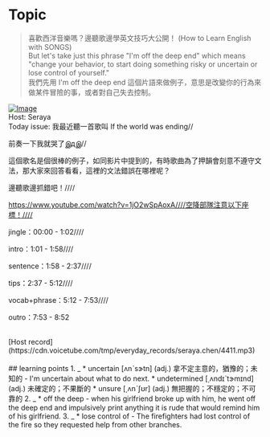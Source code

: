 # Topic

> 喜歡西洋音樂嗎？邊聽歌邊學英文技巧大公開！ (How to Learn English with SONGS) <br>
> But let's take just this phrase "I'm off the deep end" which means "change your behavior, to start doing something risky or uncertain or lose control of yourself." <br>
> 我們先用 I'm off the deep end 這個片語來做例子，意思是改變你的行為來做某件冒險的事，或者對自己失去控制。 <br>

[![Image](https://cdn.voicetube.com/assets/thumbnails/Xi8I9bi2Wp8.jpg)](https://www.youtube.com/embed/Xi8I9bi2Wp8?rel=0&showinfo=0&cc_load_policy=0&controls=1&autoplay=1&iv_load_policy=3&playsinline=1&wmode=transparent&start=126&end=139&enablejsapi=1&origin=https://tw.voicetube.com&widgetid=1)<br>
Host: Seraya
<br>Today issue: 我最近聽一首歌叫 If the world was ending//

前奏一下我就哭了இдஇ//

這個歌名是個很棒的例子，如同影片中提到的，有時歌曲為了押韻會刻意不遵守文法，那大家來回答看看，這裡的文法錯誤在哪裡呢？

邊聽歌邊抓錯吧！////

https://www.youtube.com/watch?v=1jO2wSpAoxA////空降部隊注意以下座標！////

jingle：00:00 - 1:02////

intro：1:01 - 1:58////

sentence：1:58 - 2:37////

tips：2:37 - 5:12////

vocab+phrase：5:12 - 7:53////

outro：7:53 - 8:52


<br>
[Host record](https://cdn.voicetube.com/tmp/everyday_records/seraya.chen/4411.mp3)
<br><br>
## learning points
1. _
	* uncertain [ʌnˋsɝtn] (adj.) 拿不定主意的，猶豫的；未知的
		- I'm uncertain about what to do next.
	* undetermined [͵ʌndɪˋtɝmɪnd] (adj.) 未確定的；不果斷的
	* unsure [͵ʌnˋʃʊr] (adj.) 無把握的；不穩定的；不可靠的
2. _
	* off the deep
		- when his girlfriend broke up with him, he went off the deep end and impulsively print anything it is rude that would remind him of his girlfriend.
3. _
	* lose control of
		- The firefighters had lost control of the fire so they requested help from other branches.

